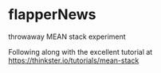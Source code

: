 # flapperNews
throwaway MEAN stack experiment

Following along with the excellent tutorial at https://thinkster.io/tutorials/mean-stack 
